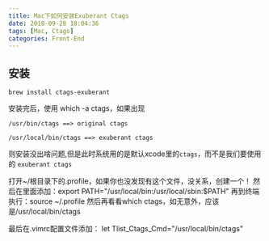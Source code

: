 ```yaml
---
title: Mac下如何安装Exuberant Ctags
date: 2018-09-28 18:04:36
tags: [Mac, Ctags]
categories: Front-End
---
```


## 安装

```shell
brew install ctags-exuberant
```

安装完后，使用 which -a ctags，如果出现

```shell
/usr/bin/ctags ==> original ctags

/usr/local/bin/ctags ==> exuberant ctags
```

则安装没出啥问题,但是此时系统用的是默认xcode里的`ctags`，而不是我们要使用的
`exuberant ctags`


打开~/根目录下的.profile，如果你也没发现有这个文件，没关系，创建一个！
然后在里面添加：export PATH="/usr/local/bin:/usr/local/sbin:$PATH"
再到终端执行：source ~/.profile
然后再看看which ctags，如无意外，应该是/usr/local/bin/ctags


最后在.vimrc配置文件添加： let Tlist_Ctags_Cmd="/usr/local/bin/ctags"
